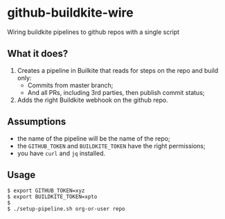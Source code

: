 # github-buildkite-wire

Wiring buildkite pipelines to github repos with a single script

## What it does?

1. Creates a pipeline in Builkite that reads for steps on the repo and build only:
   - Commits from master branch;
   - And all PRs, including 3rd parties, then publish commit status;
1. Adds the right Buildkite webhook on the github repo.

## Assumptions

- the name of the pipeline will be the name of the repo;
- the `GITHUB_TOKEN` and `BUILDKITE_TOKEN` have the right permissions;
- you have `curl` and `jq` installed.

## Usage

```console
$ export GITHUB_TOKEN=xyz
$ export BUILDKITE_TOKEN=xpto
$
$ ./setup-pipeline.sh org-or-user repo
```
